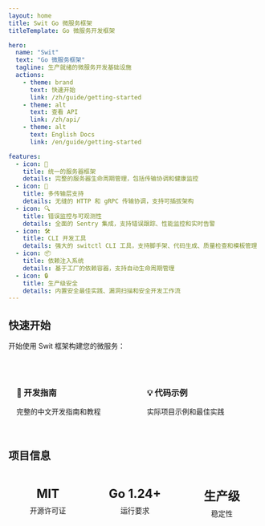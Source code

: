 ```yaml
---
layout: home
title: Swit Go 微服务框架
titleTemplate: Go 微服务开发框架

hero:
  name: "Swit"
  text: "Go 微服务框架"
  tagline: 生产就绪的微服务开发基础设施
  actions:
    - theme: brand
      text: 快速开始
      link: /zh/guide/getting-started
    - theme: alt
      text: 查看 API
      link: /zh/api/
    - theme: alt
      text: English Docs
      link: /en/guide/getting-started

features:
  - icon: 🚀
    title: 统一的服务器框架
    details: 完整的服务器生命周期管理，包括传输协调和健康监控
  - icon: 🔄
    title: 多传输层支持
    details: 无缝的 HTTP 和 gRPC 传输协调，支持可插拔架构
  - icon: 🔍
    title: 错误监控与可观测性
    details: 全面的 Sentry 集成，支持错误跟踪、性能监控和实时告警
  - icon: 🛠️
    title: CLI 开发工具
    details: 强大的 switctl CLI 工具，支持脚手架、代码生成、质量检查和模板管理
  - icon: 📦
    title: 依赖注入系统
    details: 基于工厂的依赖容器，支持自动生命周期管理
  - icon: 🔒
    title: 生产级安全
    details: 内置安全最佳实践、漏洞扫描和安全开发工作流
---
```


## 快速开始

开始使用 Swit 框架构建您的微服务：

<div style="display: flex; gap: 1rem; margin: 2rem 0;">
  <a href="/zh/guide/getting-started" style="flex: 1; padding: 1rem; border: 1px solid var(--vp-c-border); border-radius: 8px; text-decoration: none;">
    <h3>📖 开发指南</h3>
    <p>完整的中文开发指南和教程</p>
  </a>
  <a href="/zh/examples/" style="flex: 1; padding: 1rem; border: 1px solid var(--vp-c-border); border-radius: 8px; text-decoration: none;">
    <h3>💡 代码示例</h3>
    <p>实际项目示例和最佳实践</p>
  </a>
</div>

## 项目信息

<div class="stats-grid">
  <div class="stat-card">
    <div class="stat-number">MIT</div>
    <div class="stat-label">开源许可证</div>
  </div>
  <div class="stat-card">
    <div class="stat-number">Go 1.24+</div>
    <div class="stat-label">运行要求</div>
  </div>
  <div class="stat-card">
    <div class="stat-number">生产级</div>
    <div class="stat-label">稳定性</div>
  </div>
</div>

<style>
.stats-grid {
  display: grid;
  grid-template-columns: repeat(auto-fit, minmax(120px, 1fr));
  gap: 1rem;
  margin: 2rem 0;
}

.stat-card {
  text-align: center;
  padding: 1rem;
  border: 1px solid var(--vp-c-border);
  border-radius: 8px;
  background: var(--vp-c-bg-soft);
}

.stat-number {
  font-size: 1.5rem;
  font-weight: bold;
  color: var(--vp-c-brand-1);
}

.stat-label {
  font-size: 0.9rem;
  color: var(--vp-c-text-2);
  margin-top: 0.5rem;
}
</style>
